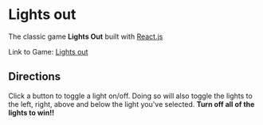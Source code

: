 # Lights out

The classic game __Lights Out__ built with [React.js](http://reactjs.org/)

Link to Game: [Lights out](https://druserkes.github.io/lights-out/)

## Directions
Click a button to toggle a light on/off. 
Doing so will also toggle the lights to the left, right, above and below the light you've selected. 
**Turn off all of the lights to win!!**  
